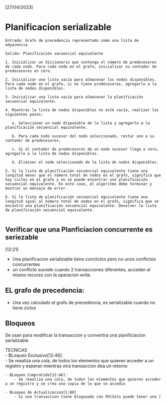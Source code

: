 [27/04/2023]  
#  Planificacion serializable  

```
Entrada: Grafo de precedencia representado como una lista de adyacencia

Salida: Planificación secuencial equivalente

1. Inicializar un diccionario que contenga el número de predecesores de cada nodo. Para cada nodo en el grafo, inicializar su contador de predecesores en cero.

2. Inicializar una lista vacía para almacenar los nodos disponibles. Para cada nodo en el grafo, si no tiene predecesores, agregarlo a la lista de nodos disponibles.

3. Inicializar una lista vacía para almacenar la planificación secuencial equivalente.

4. Mientras la lista de nodos disponibles no esté vacía, realizar los siguientes pasos:

   a. Seleccionar un nodo disponible de la lista y agregarlo a la planificación secuencial equivalente.

   b. Para cada nodo sucesor del nodo seleccionado, restar uno a su contador de predecesores.

   c. Si el contador de predecesores de un nodo sucesor llega a cero, agregarlo a la lista de nodos disponibles.

   d. Eliminar el nodo seleccionado de la lista de nodos disponibles.

5. Si la lista de planificación secuencial equivalente tiene una longitud menor que el número total de nodos en el grafo, significa que hay ciclos en el grafo y no se puede encontrar una planificación secuencial equivalente. En este caso, el algoritmo debe terminar y mostrar un mensaje de error.

6. Si la lista de planificación secuencial equivalente tiene una longitud igual al número total de nodos en el grafo, significa que se encontró una planificación secuencial equivalente. Devolver la lista de planificación secuencial equivalente.


```

## Verificar que una Planficiacion concurrente es seriezable  
[12:21]  
- Una planificacion serializable tiene conclictos pero no unos conflictos concurrentes  
- un conflicto sucede cuando 2 transacciones diferentes, acceden al mismo recurso con la operacion write.  

## EL grafo de precedencia:  
- Una vez calculado el grafo de precedencia, es serializable cuando no tiene ciclos  


## Bloqueos  
Se usan para modificar la transaccion y convertira  una planificiacion serializable  

TECNICAS  
    - BLoqueo Exclusivo[12:46]:  
        - Se reaaliza una cola, de todos los elementos que quieren acceder a un registro y esperan mientras otra transaccion dea un retorno  

    - BLoqueo Compratido[12:46]:  
        - Se reaaliza una cola, de todos los elementos que quieren acceder a un registro y se crea una copia de lo que se accedio  

    - BLoqueo de Actualizacion[1:00]    
        - Si una transaccion tiene bloqueado con PU(Solo puede tener una )  
